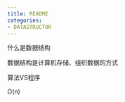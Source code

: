 ```yaml
---
title: README
categories: 
- DATASTRUCTOR
---
```





什么是数据结构

数据结构是计算机存储、组织数据的方式






算法VS程序

O(n)